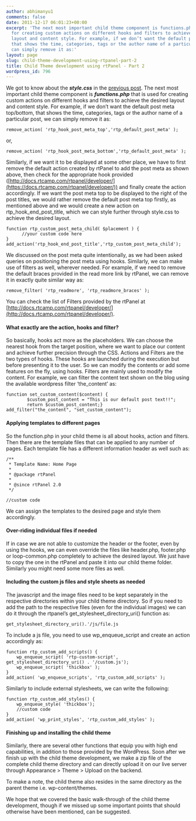 ```yaml
---
author: abhimanyu1
comments: false
date: 2011-12-17 06:01:23+00:00
excerpt: 'The next most important child theme component is functions.php that is used
  for creating custom actions on different hooks and filters to achieve the desired
  layout and content style. For example, if we don’t want the default post meta top/bottom,
  that shows the time, categories, tags or the author name of a particular post, we
  can simply remove it as:'
layout: page
slug: child-theme-development-using-rtpanel-part-2
title: Child Theme development using rtPanel - Part 2
wordpress_id: 796
---
```


We got to know about the _**style.css**_ in the [previous post](https://rtcamp.com/blog/child-theme-development-rtpanel-part/). The next most important child theme component is **_functions.php_** that is used for creating custom actions on different hooks and filters to achieve the desired layout and content style. For example, if we don’t want the default post meta top/bottom, that shows the time, categories, tags or the author name of a particular post, we can simply remove it as:

    
    remove_action( 'rtp_hook_post_meta_top','rtp_default_post_meta' );


or,

    
    remove_action( 'rtp_hook_post_meta_bottom','rtp_default_post_meta' );


Similarly, if we want it to be displayed at some other place, we have to first remove the default action created by rtPanel to add the post meta as shown above, then check for the appropriate hook provided ([http://docs.rtcamp.com/rtpanel/developer/](https://docs.rtcamp.com/rtpanel/developer/)) and finally create the action accordingly. If we want the post meta top to be displayed to the right of the post titles, we would rather remove the default post meta top firstly, as mentioned above and we would create a new action on rtp_hook_end_post_title, which we can style further through style.css to achieve the desired layout.

    
    function rtp_custom_post_meta_child( $placement ) {
          //your custom code here
    }
    add_action('rtp_hook_end_post_title','rtp_custom_post_meta_child');


We discussed on the post meta quite intentionally, as we had been asked queries on positioning the post meta using hooks. Similarly, we can make use of filters as well, wherever needed. For example, if we need to remove the default braces provided in the read more link by rtPanel, we can remove it in exactly quite similar way as:

    
    remove_filter( 'rtp_readmore', 'rtp_readmore_braces' );


You can check the list of Filters provided by the rtPanel at [http://docs.rtcamp.com/rtpanel/developer/](http://docs.rtcamp.com/rtpanel/developer/).


#### What exactly are the action, hooks and filter?


So basically, hooks act more as the placeholders. We can choose the nearest hook from the target position, where we want to place our content and achieve further precision through the CSS. Actions and Filters are the two types of hooks. These hooks are launched during the execution but before presenting it to the user. So we can modify the contents or add some features on the fly, using hooks. Filters are mainly used to modify the content. For example, we can filter the content text shown on the blog using the available wordpress filter ‘the_content’ as:

    
    function set_custom_content($content) {
            $custom_post_content = "This is our default post text!!";
            return $custom_post_content;}
    add_filter("the_content", "set_custom_content");




#### Applying templates to different pages


So the function.php in your child theme is all about hooks, action and filters. Then there are the template files that can be applied to any number of pages. Each template file has a different information header as well such as:

    
    /**
     * Template Name: Home Page
     *
     * @package rtPanel
     *
     * @since rtPanel 2.0
     */
    
    //custom code


We can assign the templates to the desired page and style them accordingly.


#### Over-riding individual files if needed


If in case we are not able to customize the header or the footer, even by using the hooks, we can even override the files like header.php, footer.php or loop-common.php completely to achieve the desired layout. We just have to copy the one in the rtPanel and paste it into our child theme folder. Similarly you might need some more files as well.


#### Including the custom js files and style sheets as needed


The javascript and the image files need to be kept separately in the respective directories within your child theme directory. So if you need to add the path to the respective files (even for the individual images) we can do it through the rtpanel’s get_stylesheet_directory_uri() function as:

    
    get_stylesheet_directory_uri().'/js/file.js


To include a js file, you need to use wp_enqueue_script and create an action accordingly as:

    
    function rtp_custom_add_scripts() {
        wp_enqueue_script( 'rtp-custom-script', get_stylesheet_directory_uri() . '/custom.js');
        wp_enqueue_script( 'thickbox' );
    }
    add_action( 'wp_enqueue_scripts', 'rtp_custom_add_scripts' );


Similarly to include external stylesheets, we can write the following:

    
    function rtp_custom_add_styles() {
        wp_enqueue_style( 'thickbox');
        //custom code
    }
    add_action( 'wp_print_styles', 'rtp_custom_add_styles' );




#### Finishing up and installing the child theme


Similarly, there are several other functions that equip you with high end capabilities, in addition to those provided by the WordPress. Soon after we finish up with the child theme development, we make a zip file of the complete child theme directory and can directly upload it on our live server through Appearance > Theme > Upload on the backend.

To make a note, the child theme also resides in the same directory as the parent theme i.e. wp-content/themes.

We hope that we covered the basic walk-through of the child theme development, though if we missed up some important points that should otherwise have been mentioned, can be suggested.
